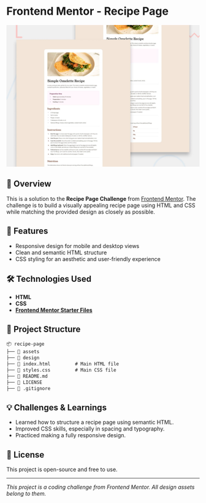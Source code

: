 # Frontend Mentor - Recipe Page

![Design preview for the Recipe page coding challenge](./assets/preview.jpg)

## 📌 Overview
This is a solution to the **Recipe Page Challenge** from [Frontend Mentor](https://www.frontendmentor.io). The challenge is to build a visually appealing recipe page using HTML and CSS while matching the provided design as closely as possible.

## 🚀 Features
- Responsive design for mobile and desktop views
- Clean and semantic HTML structure
- CSS styling for an aesthetic and user-friendly experience

## 🛠️ Technologies Used
- **HTML**
- **CSS**
- **[Frontend Mentor Starter Files](https://www.frontendmentor.io/challenges)**

## 📂 Project Structure
```
📦 recipe-page
├── 📂 assets
├── 📂 design
├── 📜 index.html         # Main HTML file
├── 📜 styles.css         # Main CSS file
├── 📜 README.md
├── 📜 LICENSE
├── 📜 .gitignore
```

## 💡 Challenges & Learnings
- Learned how to structure a recipe page using semantic HTML.
- Improved CSS skills, especially in spacing and typography.
- Practiced making a fully responsive design.

## 📜 License
This project is open-source and free to use.

---
*This project is a coding challenge from Frontend Mentor. All design assets belong to them.*